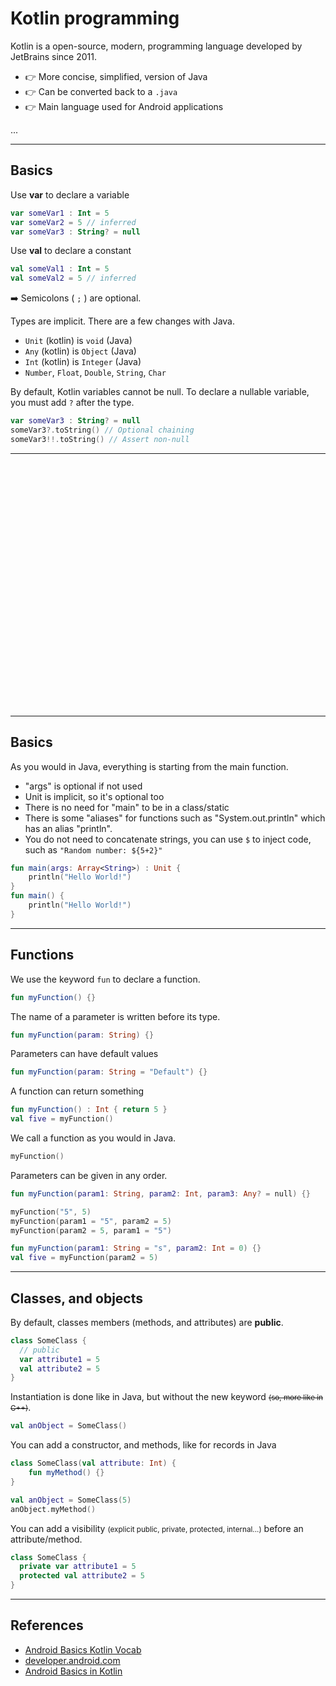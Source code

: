 # Kotlin programming

<div class="row row-cols-md-2"><div>

Kotlin is a open-source, modern, programming language developed by JetBrains since 2011.

* 👉 More concise, simplified, version of Java
* 👉 Can be converted back to a `.java`
* 👉 Main language used for Android applications
</div><div>

...
</div></div>

<hr class="sep-both">

## Basics

<div class="row row-cols-md-2"><div>

Use **var** to declare a variable

```kotlin
var someVar1 : Int = 5
var someVar2 = 5 // inferred
var someVar3 : String? = null
```

Use **val** to declare a constant

```kotlin
val someVal1 : Int = 5
val someVal2 = 5 // inferred
```

➡️ Semicolons ( `;` ) are optional.
</div><div>

Types are implicit. There are a few changes with Java.

* `Unit` (kotlin) is `void` (Java)
* `Any` (kotlin) is `Object` (Java)
* `Int` (kotlin) is `Integer` (Java)
* `Number`, `Float`, `Double`, `String`, `Char`

By default, Kotlin variables cannot be null. To declare a nullable variable, you must add `?` after the type.

```kotlin
var someVar3 : String? = null
someVar3?.toString() // Optional chaining
someVar3!!.toString() // Assert non-null
```
</div></div>

<hr class="sep-both">

<br><br><br><br><br><br><br><br><br><br><br><br><br><br><br><br><br><br><br><br><br><br><br>

<hr class="sr">

## Basics

<div class="row row-cols-md-2 mx-0"><div>

As you would in Java, everything is starting from the main function.

* "args" is optional if not used
* Unit is implicit, so it's optional too
* There is no need for "main" to be in a class/static
* There is some "aliases" for functions such as "System.out.println" which has an alias "println".
* You do not need to concatenate strings, you can use `$` to inject code, such as `"Random number: ${5+2}"`
</div><div>

```kotlin
fun main(args: Array<String>) : Unit {
    println("Hello World!")
}
fun main() {
    println("Hello World!")
}
```
</div></div>

<hr class="sr">

## Functions

<div class="row row-cols-md-2"><div>

We use the keyword `fun` to declare a function.

```kotlin
fun myFunction() {}
```

The name of a parameter is written before its type.

```kotlin
fun myFunction(param: String) {}
```

Parameters can have default values

```kotlin
fun myFunction(param: String = "Default") {}
```

A function can return something

```kotlin
fun myFunction() : Int { return 5 }
val five = myFunction()
```

</div><div>

We call a function as you would in Java.

```kotlin
myFunction()
```

Parameters can be given in any order.

```kotlin
fun myFunction(param1: String, param2: Int, param3: Any? = null) {}

myFunction("5", 5)
myFunction(param1 = "5", param2 = 5)
myFunction(param2 = 5, param1 = "5")

fun myFunction(param1: String = "s", param2: Int = 0) {}
val five = myFunction(param2 = 5)
```
</div></div>

<hr class="sl">

## Classes, and objects

<div class="row row-cols-md-2 mx-0"><div>

By default, classes members (methods, and attributes) are **public**.

```kotlin
class SomeClass {
  // public
  var attribute1 = 5
  val attribute2 = 5
}
```

Instantiation is done like in Java, but without the new keyword <small><s>(so, more like in C++)</s></small>.

```kotlin
val anObject = SomeClass()
```
</div><div>

You can add a constructor, and methods, like for records in Java

```kotlin
class SomeClass(val attribute: Int) {
    fun myMethod() {}
}

val anObject = SomeClass(5)
anObject.myMethod()
```

You can add a visibility <small>(explicit public, private, protected, internal...)</small> before an attribute/method.

```kotlin
class SomeClass {
  private var attribute1 = 5
  protected val attribute2 = 5
}
```

</div></div>

<hr class="sr">

## References

* [Android Basics Kotlin Vocab](https://developer.android.com/courses/android-basics-kotlin/android-basics-kotlin-vocab)
* [developer.android.com](https://developer.android.com/guide)
* [Android Basics in Kotlin](https://developer.android.com/courses/android-basics-kotlin/course)